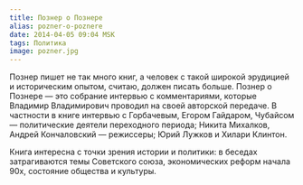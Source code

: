 ```yaml
---
title: Познер о Познере
alias: pozner-o-poznere
date: 2014-04-05 09:04 MSK
tags: Политика
image: pozner.jpg
---
```


Познер пишет не так много книг, а человек с такой широкой эрудицией и историческим опытом, считаю, должен писать больше.
Познер о Познере — это собрание интервью с комментариями, которые Владимир Владимирович проводил на своей авторской передаче.
В частности в книге интервью с Горбачевым, Егором Гайдаром, Чубайсом — политические деятели переходного периода; Никита Михалков, Андрей Кончаловский — режиссеры;
Юрий Лужков и Хилари Клинтон.

Книга интересна с точки зрения истории и политики: в беседах затрагиваются темы Советского союза, экономических реформ начала 90х, состояние общества и культуры.

